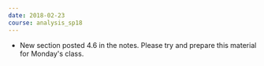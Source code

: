 ```yaml
---
date: 2018-02-23
course: analysis_sp18
---
```


- New section posted 4.6 in the notes. Please try and prepare this material for Monday's class.
